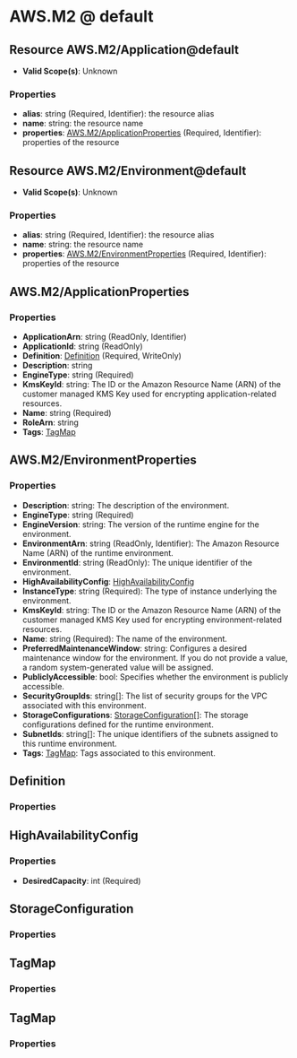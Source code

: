# AWS.M2 @ default

## Resource AWS.M2/Application@default
* **Valid Scope(s)**: Unknown
### Properties
* **alias**: string (Required, Identifier): the resource alias
* **name**: string: the resource name
* **properties**: [AWS.M2/ApplicationProperties](#awsm2applicationproperties) (Required, Identifier): properties of the resource

## Resource AWS.M2/Environment@default
* **Valid Scope(s)**: Unknown
### Properties
* **alias**: string (Required, Identifier): the resource alias
* **name**: string: the resource name
* **properties**: [AWS.M2/EnvironmentProperties](#awsm2environmentproperties) (Required, Identifier): properties of the resource

## AWS.M2/ApplicationProperties
### Properties
* **ApplicationArn**: string (ReadOnly, Identifier)
* **ApplicationId**: string (ReadOnly)
* **Definition**: [Definition](#definition) (Required, WriteOnly)
* **Description**: string
* **EngineType**: string (Required)
* **KmsKeyId**: string: The ID or the Amazon Resource Name (ARN) of the customer managed KMS Key used for encrypting application-related resources.
* **Name**: string (Required)
* **RoleArn**: string
* **Tags**: [TagMap](#tagmap)

## AWS.M2/EnvironmentProperties
### Properties
* **Description**: string: The description of the environment.
* **EngineType**: string (Required)
* **EngineVersion**: string: The version of the runtime engine for the environment.
* **EnvironmentArn**: string (ReadOnly, Identifier): The Amazon Resource Name (ARN) of the runtime environment.
* **EnvironmentId**: string (ReadOnly): The unique identifier of the environment.
* **HighAvailabilityConfig**: [HighAvailabilityConfig](#highavailabilityconfig)
* **InstanceType**: string (Required): The type of instance underlying the environment.
* **KmsKeyId**: string: The ID or the Amazon Resource Name (ARN) of the customer managed KMS Key used for encrypting environment-related resources.
* **Name**: string (Required): The name of the environment.
* **PreferredMaintenanceWindow**: string: Configures a desired maintenance window for the environment. If you do not provide a value, a random system-generated value will be assigned.
* **PubliclyAccessible**: bool: Specifies whether the environment is publicly accessible.
* **SecurityGroupIds**: string[]: The list of security groups for the VPC associated with this environment.
* **StorageConfigurations**: [StorageConfiguration](#storageconfiguration)[]: The storage configurations defined for the runtime environment.
* **SubnetIds**: string[]: The unique identifiers of the subnets assigned to this runtime environment.
* **Tags**: [TagMap](#tagmap): Tags associated to this environment.

## Definition
### Properties

## HighAvailabilityConfig
### Properties
* **DesiredCapacity**: int (Required)

## StorageConfiguration
### Properties

## TagMap
### Properties

## TagMap
### Properties

